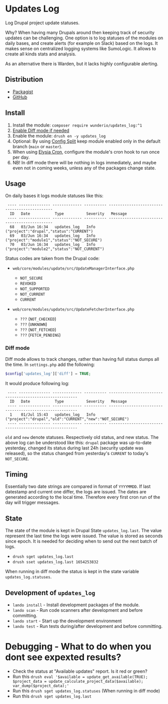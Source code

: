 # Updates Log

Log Drupal project update statuses.

Why? When having many Drupals around then keeping track of security updates can
be challenging. One option is to log statuses of the modules on daily bases,
and create alerts (for example on Slack) based on the logs. It makes sense on
centralized logging systems like SumoLogic. It allows to create all kinds stats
and analysis.

As an alternative there is Warden, but it lacks highly configurable alerting.

## Distribution

- [Packagist](https://packagist.org/packages/wunderio/updates_log)
- [GitHub](https://github.com/wunderio/drupal-updates-log)

## Install

1. Install the module: `composer require wunderio/updates_log:^1`
1. [Enable Diff mode if needed](#diff-mode)
1. Enable the module: `drush en -y updates_log`
1. Optional: By using [Config Split](https://www.drupal.org/project/config_split) keep module enabled only in the default branch (`main` or `master`).
1. When using [Elysia Cron](https://www.drupal.org/project/elysia_cron), configure the module's cron hook to run once per day.
1. NB! In diff mode there will be nothing in logs immediately, and maybe even not in coming weeks, unless any of the packages change state.

## Usage

On daily bases it logs module statuses like this:

```
 ---- -------------- ------------- ---------- ---------------------------------------------
  ID   Date           Type          Severity   Message
 ---- -------------- ------------- ---------- ---------------------------------------------
  68   03/Jun 16:34   updates_log   Info       ("project":"drupal","status":"CURRENT")
  69   03/Jun 16:34   updates_log   Info       ("project":"module1","status":"NOT_SECURE")
  70   03/Jun 16:34   updates_log   Info       ("project":"module2","status":"NOT_CURRENT")
```

Status codes are taken from the Drupal code:

- `web/core/modules/update/src/UpdateManagerInterface.php`
  - `NOT_SECURE`
  - `REVOKED`
  - `NOT_SUPPORTED`
  - `NOT_CURRENT`
  - `CURRENT`

- `web/core/modules/update/src/UpdateFetcherInterface.php`
  - `???` (`NOT_CHECKED`)
  - `???` (`UNKNOWN`)
  - `???` (`NOT_FETCHED`)
  - `???` (`FETCH_PENDING`)

### Diff mode

Diff mode allows to track changes, rather than having full status dumps all the time.
In `settings.php` add the following:

```php
$config['updates_log']['diff'] = TRUE;
```

It would produce following log:
```
 ---- -------------- ------------- ---------- --------------------------------------------------------
  ID   Date           Type          Severity   Message
 ---- -------------- ------------- ---------- --------------------------------------------------------
  1    01/Jul 15:43   updates_log   Info       ("project":"drupal","old":"CURRENT","new":"NOT_SECURE")
 ---- -------------- ------------- ---------- --------------------------------------------------------
```

`old` and `new` denote statuses.
Respectively old status, and new status.
The above log can be understood like this: `drupal` package was up-to-date yesterday, changed its status during last 24h (security update was released), so the status changed from yesterday's `CURRENT` to today's `NOT_SECURE`.

## Timing

Essentially two date strings are compared in format of `YYYYMMDD`.
If last datestamp and current one differ, the logs are issued.
The dates are generated according to the local time.
Therefore every first cron run of the day will trigger messages.

## State

The state of the module is kept in Drupal State `updates_log.last`.
The value represent the last time the logs were issued.
The value is stored as seconds since epoch.
It is needed for deciding when to send out the next batch of logs.

- `drush sget updates_log.last`
- `drush sset updates_log.last 1654253832`

When running in diff mode the status is kept in the state variable `updates_log.statuses`.

## Development of `updates_log`

- `lando install` - Install development packages of the module.
- `lando scan` - Run code scanners after development and before committing.
- `lando start` - Start up the development environment
- `lando test` - Run tests during/after development and before committing.

# Debugging - What to do when you dont see expexted results?

- Check the status at "Available updates" report. Is it red or green?
- Run this `drush eval '$available = update_get_available(TRUE); $project_data = update_calculate_project_data($available); var_dump($project_data);'`
- Run this `drush sget updates_log.statuses` (When running in diff mode)
- Run this `drush sget updates_log.last`
